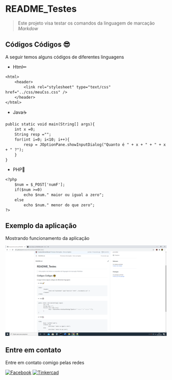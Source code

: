# README_Testes

>Este projeto visa testar os comandos da linguagem de marcação _Markdow_

## Códigos Códigos 😎

A seguir temos alguns códigos de diferentes linguagens

- Html✏

```
<html>
	<header>
		<link rel="stylesheet" type="text/css" href="../css/meuCss.css" />
	</header>
</html>
```

- Java☕

```
public static void main(String[] args){
	int x =0;
	String resp ="";
	for(int i=0; i<10; i++){
		resp = JOptionPane.showInputDialog("Quanto é " + x + " + " + x + " ?");
	} 
}
```

- PHP📑

```
<?php
	$num = $_POST['numF'];
	if($num >=0)
		echo $num." maior ou igual a zero";
	else
		echo $num." menor do que zero";
?>
```

## Exemplo da aplicação

Mostrando funcionamento da aplicação

![README_funcionamento](/funcionamento.png)

## Entre em contato

Entre em contato comigo pelas redes

[![Facebook](https://img.shields.io/badge/-Facebook-blue?style=flat-square&labelColor=blue&logo=facebook&logoColor=white&link=https://www.facebook.com)](https://www.facebook.com)
[![Tinkercad](https://img.shields.io/badge/-Tinkercad-yellow?style=flat-square&labelColor=yellow&link=https://www.tinkercad.com)](https://www.tinkercad.com)

